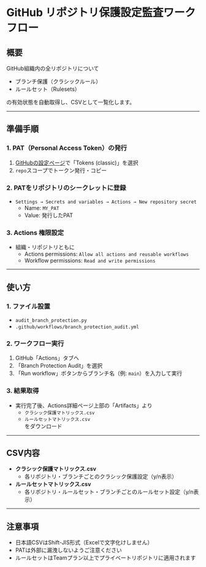 # GitHub リポジトリ保護設定監査ワークフロー

## 概要

GitHub組織内の全リポジトリについて  
- ブランチ保護（クラシックルール）
- ルールセット（Rulesets）

の有効状態を自動取得し、CSVとして一覧化します。

---

## 準備手順

### 1. PAT（Personal Access Token）の発行

1. [GitHubの設定ページ](https://github.com/settings/tokens)で「Tokens (classic)」を選択
2. `repo`スコープでトークン発行・コピー

### 2. PATをリポジトリのシークレットに登録

- `Settings → Secrets and variables → Actions → New repository secret`
    - Name: `MY_PAT`
    - Value: 発行したPAT

### 3. Actions 権限設定

- 組織・リポジトリともに  
    - Actions permissions: `Allow all actions and reusable workflows`
    - Workflow permissions: `Read and write permissions`

---

## 使い方

### 1. ファイル設置

- `audit_branch_protection.py`
- `.github/workflows/branch_protection_audit.yml`

### 2. ワークフロー実行

1. GitHub「Actions」タブへ
2. 「Branch Protection Audit」を選択
3. 「Run workflow」ボタンからブランチ名（例: `main`）を入力して実行

### 3. 結果取得

- 実行完了後、Actions詳細ページ上部の「Artifacts」より  
    - `クラシック保護マトリックス.csv`
    - `ルールセットマトリックス.csv`  
  をダウンロード

---

## CSV内容

- **クラシック保護マトリックス.csv**  
    - 各リポジトリ・ブランチごとのクラシック保護設定（y/n表示）
- **ルールセットマトリックス.csv**  
    - 各リポジトリ・ルールセット・ブランチごとのルールセット設定（y/n表示）

---

## 注意事項

- 日本語CSVはShift-JIS形式（Excelで文字化けしません）
- PATは外部に漏洩しないようご注意ください
- ルールセットはTeamプラン以上でプライベートリポジトリに適用されます
